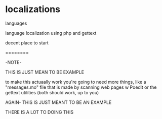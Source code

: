# localizations
languages

language localization using php and gettext


decent place to start

========

-NOTE-

THIS IS JUST MEAN TO BE EXAMPLE

to make this actuaally work you're going to need more things, like a "messages.mo" file that is made by scanning web pages w Poedit or the gettext utilities (both should work, up to you)

AGAIN- THIS IS JUST MEANT TO BE AN EXAMPLE

THERE IS A LOT TO DOING THIS
